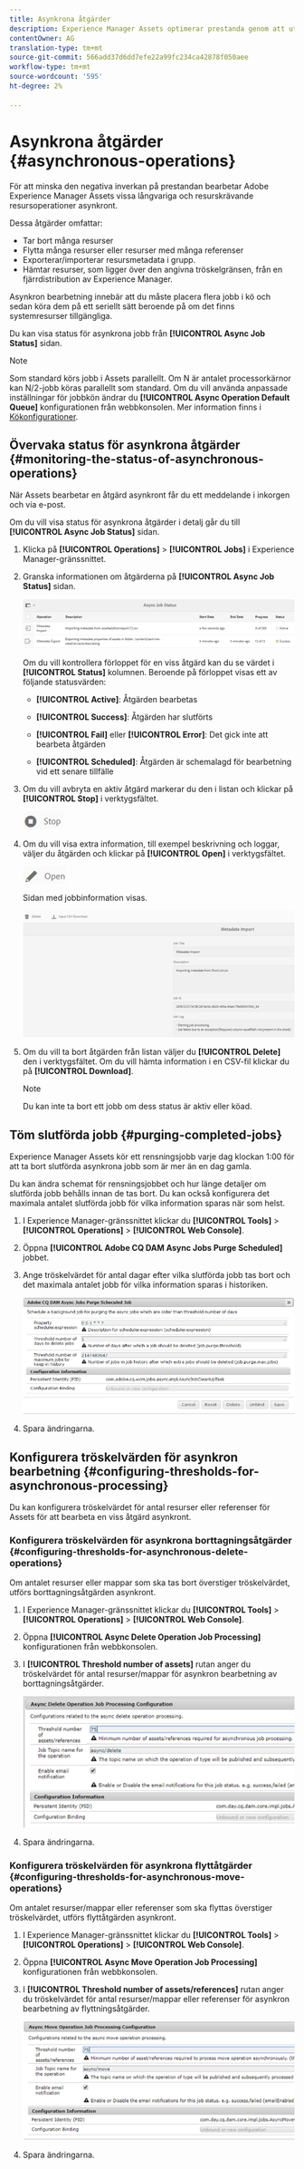 ```yaml
---
title: Asynkrona åtgärder
description: Experience Manager Assets optimerar prestanda genom att utföra vissa resurskrävande uppgifter asynkront.
contentOwner: AG
translation-type: tm+mt
source-git-commit: 566add37d6dd7efe22a99fc234ca42878f050aee
workflow-type: tm+mt
source-wordcount: '595'
ht-degree: 2%

---
```



# Asynkrona åtgärder {#asynchronous-operations}

För att minska den negativa inverkan på prestandan bearbetar Adobe Experience Manager Assets vissa långvariga och resurskrävande resursoperationer asynkront.

Dessa åtgärder omfattar:

* Tar bort många resurser
* Flytta många resurser eller resurser med många referenser
* Exporterar/importerar resursmetadata i grupp.
* Hämtar resurser, som ligger över den angivna tröskelgränsen, från en fjärrdistribution av Experience Manager.

Asynkron bearbetning innebär att du måste placera flera jobb i kö och sedan köra dem på ett seriellt sätt beroende på om det finns systemresurser tillgängliga.

Du kan visa status för asynkrona jobb från **[!UICONTROL Async Job Status]** sidan.

>[!NOTE]
>
>Som standard körs jobb i Assets parallellt. Om N är antalet processorkärnor kan N/2-jobb köras parallellt som standard. Om du vill använda anpassade inställningar för jobbkön ändrar du **[!UICONTROL Async Operation Default Queue]** konfigurationen från webbkonsolen. Mer information finns i [Kökonfigurationer](https://sling.apache.org/documentation/bundles/apache-sling-eventing-and-job-handling.html#queue-configurations).

## Övervaka status för asynkrona åtgärder {#monitoring-the-status-of-asynchronous-operations}

När Assets bearbetar en åtgärd asynkront får du ett meddelande i inkorgen och via e-post.

Om du vill visa status för asynkrona åtgärder i detalj går du till **[!UICONTROL Async Job Status]** sidan.

1. Klicka på **[!UICONTROL Operations]** > **[!UICONTROL Jobs]** i Experience Manager-gränssnittet.

1. Granska informationen om åtgärderna på **[!UICONTROL Async Job Status]** sidan.

   ![Status och information för asynkrona åtgärder](assets/AsyncOperation-status.png)

   Om du vill kontrollera förloppet för en viss åtgärd kan du se värdet i **[!UICONTROL Status]** kolumnen. Beroende på förloppet visas ett av följande statusvärden:

   * **[!UICONTROL Active]**: Åtgärden bearbetas

   * **[!UICONTROL Success]**: Åtgärden har slutförts

   * **[!UICONTROL Fail]** eller **[!UICONTROL Error]**: Det gick inte att bearbeta åtgärden

   * **[!UICONTROL Scheduled]**: Åtgärden är schemalagd för bearbetning vid ett senare tillfälle

1. Om du vill avbryta en aktiv åtgärd markerar du den i listan och klickar på **[!UICONTROL Stop]** i verktygsfältet.

   ![stop_icon](assets/stop_icon.png)

1. Om du vill visa extra information, till exempel beskrivning och loggar, väljer du åtgärden och klickar på **[!UICONTROL Open]** i verktygsfältet.

   ![open_icon](assets/open_icon.png)

   Sidan med jobbinformation visas.

   ![job_details](assets/job_details.png)

1. Om du vill ta bort åtgärden från listan väljer du **[!UICONTROL Delete]** den i verktygsfältet. Om du vill hämta information i en CSV-fil klickar du på **[!UICONTROL Download]**.

   >[!NOTE]
   >
   >Du kan inte ta bort ett jobb om dess status är aktiv eller köad.

## Töm slutförda jobb {#purging-completed-jobs}

Experience Manager Assets kör ett rensningsjobb varje dag klockan 1:00 för att ta bort slutförda asynkrona jobb som är mer än en dag gamla.

Du kan ändra schemat för rensningsjobbet och hur länge detaljer om slutförda jobb behålls innan de tas bort. Du kan också konfigurera det maximala antalet slutförda jobb för vilka information sparas när som helst.

1. I Experience Manager-gränssnittet klickar du **[!UICONTROL Tools]** > **[!UICONTROL Operations]** > **[!UICONTROL Web Console]**.
1. Öppna **[!UICONTROL Adobe CQ DAM Async Jobs Purge Scheduled]** jobbet.
1. Ange tröskelvärdet för antal dagar efter vilka slutförda jobb tas bort och det maximala antalet jobb för vilka information sparas i historiken.

   ![Konfiguration för att schemalägga rensning av asynkrona jobb](assets/configmgr_purge_asyncjobs.png)

1. Spara ändringarna.

## Konfigurera tröskelvärden för asynkron bearbetning {#configuring-thresholds-for-asynchronous-processing}

Du kan konfigurera tröskelvärdet för antal resurser eller referenser för Assets för att bearbeta en viss åtgärd asynkront.

### Konfigurera tröskelvärden för asynkrona borttagningsåtgärder {#configuring-thresholds-for-asynchronous-delete-operations}

Om antalet resurser eller mappar som ska tas bort överstiger tröskelvärdet, utförs borttagningsåtgärden asynkront.

1. I Experience Manager-gränssnittet klickar du **[!UICONTROL Tools]** > **[!UICONTROL Operations]** > **[!UICONTROL Web Console]**.
1. Öppna **[!UICONTROL Async Delete Operation Job Processing]** konfigurationen från webbkonsolen.
1. I **[!UICONTROL Threshold number of assets]** rutan anger du tröskelvärdet för antal resurser/mappar för asynkron bearbetning av borttagningsåtgärder.

   ![delete_threshold](assets/delete_threshold.png)

1. Spara ändringarna.

### Konfigurera tröskelvärden för asynkrona flyttåtgärder {#configuring-thresholds-for-asynchronous-move-operations}

Om antalet resurser/mappar eller referenser som ska flyttas överstiger tröskelvärdet, utförs flyttåtgärden asynkront.

1. I Experience Manager-gränssnittet klickar du **[!UICONTROL Tools]** > **[!UICONTROL Operations]** > **[!UICONTROL Web Console]**.
1. Öppna **[!UICONTROL Async Move Operation Job Processing]** konfigurationen från webbkonsolen.
1. I **[!UICONTROL Threshold number of assets/references]** rutan anger du tröskelvärdet för antal resurser/mappar eller referenser för asynkron bearbetning av flyttningsåtgärder.

   ![move_threshold](assets/move_threshold.png)

1. Spara ändringarna.
